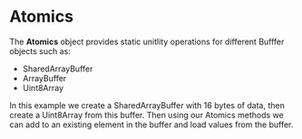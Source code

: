 # Atomics

The **Atomics** object provides static unitlity operations for different Bufffer objects such as:

- SharedArrayBuffer
- ArrayBuffer
- Uint8Array

In this example we create a SharedArrayBuffer with 16 bytes of data, then create a Uint8Array from this buffer. Then using our Atomics methods we can add to an existing element in the buffer and load values from the buffer.  
